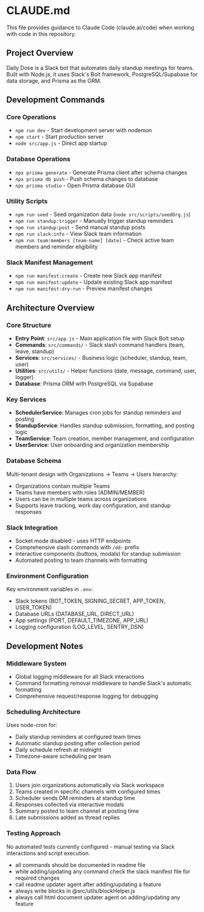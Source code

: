 # CLAUDE.md

This file provides guidance to Claude Code (claude.ai/code) when working with code in this repository.

## Project Overview

Daily Dose is a Slack bot that automates daily standup meetings for teams. Built with Node.js, it uses Slack's Bolt framework, PostgreSQL/Supabase for data storage, and Prisma as the ORM.

## Development Commands

### Core Operations
- `npm run dev` - Start development server with nodemon
- `npm start` - Start production server
- `node src/app.js` - Direct app startup

### Database Operations
- `npx prisma generate` - Generate Prisma client after schema changes
- `npx prisma db push` - Push schema changes to database
- `npx prisma studio` - Open Prisma database GUI

### Utility Scripts
- `npm run seed` - Seed organization data (`node src/scripts/seedOrg.js`)
- `npm run standup:trigger` - Manually trigger standup reminders
- `npm run standup:post` - Send manual standup posts
- `npm run slack:info` - View Slack team information
- `npm run team:members [team-name] [date]` - Check active team members and reminder eligibility

### Slack Manifest Management
- `npm run manifest:create` - Create new Slack app manifest
- `npm run manifest:update` - Update existing Slack app manifest
- `npm run manifest:dry-run` - Preview manifest changes

## Architecture Overview

### Core Structure
- **Entry Point**: `src/app.js` - Main application file with Slack Bolt setup
- **Commands**: `src/commands/` - Slack slash command handlers (team, leave, standup)
- **Services**: `src/services/` - Business logic (scheduler, standup, team, user)
- **Utilities**: `src/utils/` - Helper functions (date, message, command, user, logger)
- **Database**: Prisma ORM with PostgreSQL via Supabase

### Key Services
- **SchedulerService**: Manages cron jobs for standup reminders and posting
- **StandupService**: Handles standup submission, formatting, and posting logic
- **TeamService**: Team creation, member management, and configuration
- **UserService**: User onboarding and organization membership

### Database Schema
Multi-tenant design with Organizations → Teams → Users hierarchy:
- Organizations contain multiple Teams
- Teams have members with roles (ADMIN/MEMBER)
- Users can be in multiple teams across organizations
- Supports leave tracking, work day configuration, and standup responses

### Slack Integration
- Socket mode disabled - uses HTTP endpoints
- Comprehensive slash commands with `/dd-` prefix
- Interactive components (buttons, modals) for standup submission
- Automated posting to team channels with formatting

### Environment Configuration
Key environment variables in `.env`:
- Slack tokens (BOT_TOKEN, SIGNING_SECRET, APP_TOKEN, USER_TOKEN)
- Database URLs (DATABASE_URL, DIRECT_URL)
- App settings (PORT, DEFAULT_TIMEZONE, APP_URL)
- Logging configuration (LOG_LEVEL, SENTRY_DSN)

## Development Notes

### Middleware System
- Global logging middleware for all Slack interactions
- Command formatting removal middleware to handle Slack's automatic formatting
- Comprehensive request/response logging for debugging

### Scheduling Architecture
Uses node-cron for:
- Daily standup reminders at configured team times
- Automatic standup posting after collection period
- Daily schedule refresh at midnight
- Timezone-aware scheduling per team

### Data Flow
1. Users join organizations automatically via Slack workspace
2. Teams created in specific channels with configured times
3. Scheduler sends DM reminders at standup time
4. Responses collected via interactive modals
5. Summary posted to team channel at posting time
6. Late submissions added as thread replies

### Testing Approach
No automated tests currently configured - manual testing via Slack interactions and script execution.
- all commands should be documented in readme file
- while adding/updating any command check the slack manifest file for required changes
- call readme updater agent after adding/updating a feature
- always write blocks in @src/utils/blockHelper.js
- always call html document updater agent on adding/updating any feature